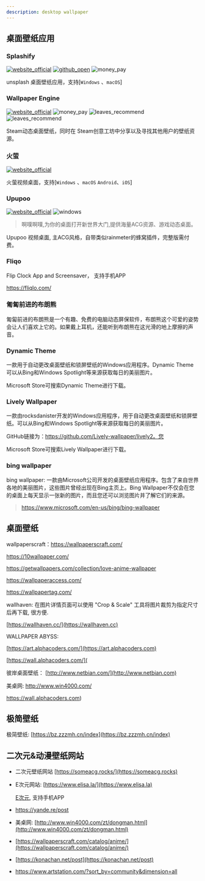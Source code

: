 ```yaml
---
description: desktop wallpaper
---
```


## 桌面壁纸应用

### Splashify

[![website_official](https://gitbook07.oss-cn-hangzhou.aliyuncs.com/website_official.svg)](https://splashify.app/) [![github_open](https://gitbook07.oss-cn-hangzhou.aliyuncs.com/github_open.svg)](https://github.com/gilbitron/Splashify) ![money_pay](https://gitbook07.oss-cn-hangzhou.aliyuncs.com/money_pay.svg)

unsplash 桌面壁纸应用，支持[`Windows` 、`macOS`]

### Wallpaper Engine
[![website_official](https://gitbook07.oss-cn-hangzhou.aliyuncs.com/website_official.svg)](https://store.steampowered.com/app/431960) ![money_pay](https://gitbook07.oss-cn-hangzhou.aliyuncs.com/money_pay.svg) ![leaves_recommend](https://gitbook07.oss-cn-hangzhou.aliyuncs.com/windows.svg) ![leaves_recommend](https://gitbook07.oss-cn-hangzhou.aliyuncs.com/leaves_rec.svg)


Steam动态桌面壁纸，同时在 Steam创意工坊中分享以及寻找其他用户的壁纸资源。

### 火萤
[![website_official](https://gitbook07.oss-cn-hangzhou.aliyuncs.com/website_official.svg)](http://huoying666.com/)

火萤视频桌面，支持[`Windows` 、`macOS` `Android`、`iOS`]

### Upupoo

[![website_official](https://gitbook07.oss-cn-hangzhou.aliyuncs.com/website_official.svg)](http://www.upupoo.com/) ![windows](https://gitbook07.oss-cn-hangzhou.aliyuncs.com/windows.svg)

> 啊噗啊噗,为你的桌面打开新世界大门,提供海量ACG资源、游戏动态桌面。

Upupoo 视频桌面, 主ACG风格，自带类似rainmeter的蜂窝插件，完整版需付费。

### Fliqo

Flip Clock App and Screensaver， 支持手机APP

https://fliqlo.com/

### 匍匐前进的布朗熊

 匍匐前进的布朗熊是一个有趣、免费的电脑动态屏保软件，布朗熊这个可爱的姿势会让人们喜欢上它的。如果戴上耳机，还能听到布朗熊在这光滑的地上摩擦的声音。

### Dynamic Theme

一款用于自动更改桌面壁纸和锁屏壁纸的Windows应用程序。Dynamic Theme可以从Bing和Windows Spotlight等来源获取每日的美丽图片。

Microsoft Store可搜索Dynamic Theme进行下载。

### Lively Wallpaper

一款由rocksdanister开发的Windows应用程序，用于自动更改桌面壁纸和锁屏壁纸。可以从Bing和Windows Spotlight等来源获取每日的美丽图片。

GitHub链接为：https://github.com/Lively-wallpaper/lively2。您

Microsoft Store可搜索Lively Wallpaper进行下载。

### bing wallpaper

bing wallpaper: 一款由Microsoft公司开发的桌面壁纸应用程序。包含了来自世界各地的美丽图片，这些图片曾经出现在Bing主页上。Bing Wallpaper不仅会在您的桌面上每天显示一张新的图片，而且您还可以浏览图片并了解它们的来源。

> https://www.microsoft.com/en-us/bing/bing-wallpaper

## 桌面壁纸

wallpaperscraft：https://wallpaperscraft.com/

https://10wallpaper.com/

https://getwallpapers.com/collection/love-anime-wallpaper

https://wallpaperaccess.com/

https://wallpapertag.com/

wallhaven: 在图片详情页面可以使用 "Crop & Scale" 工具将图片裁剪为指定尺寸后再下载, 很方便.

[https://wallhaven.cc/](https://wallhaven.cc)

WALLPAPER ABYSS: 

[https://art.alphacoders.com/](https://art.alphacoders.com)

[https://wall.alphacoders.com/](

彼岸桌面壁纸： [http://www.netbian.com/](http://www.netbian.com)

美桌网: http://www.win4000.com/

https://wall.alphacoders.com)

## 极简壁纸

极简壁纸: [https://bz.zzzmh.cn/index](https://bz.zzzmh.cn/index)

## 二次元&动漫壁纸网站

* 二次元壁纸网站 [https://someacg.rocks/](https://someacg.rocks)

* E次元网站: [https://www.elisa.la/](https://www.elisa.la)

  [E次元](https://acg.中国), 支持手机APP
  
* https://yande.re/post

* 美桌网: [http://www.win4000.com/zt/dongman.html](http://www.win4000.com/zt/dongman.html)

* [https://wallpaperscraft.com/catalog/anime/](https://wallpaperscraft.com/catalog/anime/)

* [https://konachan.net/post](https://konachan.net/post)

* https://www.artstation.com/?sort_by=community&dimension=all